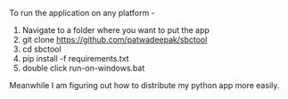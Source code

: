 To run the application on any platform -
1. Navigate to a folder where you want to put the app
2. git clone https://github.com/patwadeepak/sbctool
3. cd sbctool
4. pip install -f requirements.txt
5. double click run-on-windows.bat

Meanwhile I am figuring out how to distribute my python app more easily.
